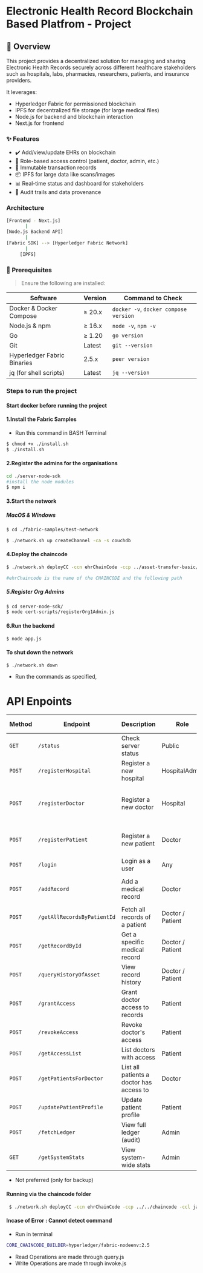 # Electronic Health Record Blockchain Based Platfrom - Project

## 🧩 Overview
This project provides a decentralized solution for managing and sharing Electronic Health Records securely across different healthcare stakeholders such as hospitals, labs, pharmacies, researchers, patients, and insurance providers.

It leverages:

- Hyperledger Fabric for permissioned blockchain
- IPFS for decentralized file storage (for large medical files)
- Node.js for backend and blockchain interaction
- Next.js for frontend

### ✨ Features
- ✔️ Add/view/update EHRs on blockchain
- 🔐 Role-based access control (patient, doctor, admin, etc.)
- 🧾 Immutable transaction records
- 📦 IPFS for large data like scans/images
- 📊 Real-time status and dashboard for stakeholders
- 🔎 Audit trails and data provenance

### Architecture
```bash
[Frontend - Next.js]
       |
[Node.js Backend API]
       |
[Fabric SDK] --> [Hyperledger Fabric Network]
       |
     [IPFS]

```
### 🚀 Prerequisites

> Ensure the following are installed:

| Software | Version | Command to Check |
|----------|---------|------------------|
| Docker & Docker Compose | ≥ 20.x | `docker -v`, `docker compose version` |
| Node.js & npm | ≥ 16.x | `node -v`, `npm -v` |
| Go | ≥ 1.20 | `go version` |
| Git | Latest | `git --version` |
| Hyperledger Fabric Binaries | 2.5.x | `peer version` |
| jq (for shell scripts) | Latest | `jq --version` |


### Steps to run the project

#### Start docker before running the project

#### 1.Install the Fabric Samples
- Run this command in BASH Terminal
```bash
$ chmod +x ./install.sh
$ ./install.sh  
```

#### 2.Register the admins for the organisations
```bash
cd ./server-node-sdk
#install the node modules
$ npm i
```

#### 3.Start the network

##### MacOS & Windows
```bash
$ cd ./fabric-samples/test-network

$ ./network.sh up createChannel -ca -s couchdb
```

#### 4.Deploy the chaincode
```bash
$ ./network.sh deployCC -ccn ehrChainCode -ccp ../asset-transfer-basic/chaincode-javascript/ -ccl javascript

#ehrChaincode is the name of the CHAINCODE and the following path
```

##### 5.Register Org Admins
```bash
$ cd server-node-sdk/
$ node cert-scripts/registerOrg1Admin.js
```


#### 6.Run the backend
```bash
$ node app.js
```

#### To shut down the network
```bash
$ ./network.sh down
```

- Run the commands as specified,

# API Enpoints

| **Method** | **Endpoint**                | **Description**                          | **Role**         | **Parameters (Body / Query)**                                          |
| ---------- | --------------------------- | ---------------------------------------- | ---------------- | ---------------------------------------------------------------------- |
| `GET`      | `/status`                   | Check server status                      | Public           | –                                                                      |
| `POST`     | `/registerHospital`         | Register a new hospital                  | HospitalAdmin    | `adminId`, `hospitalId`, `name`, `city`                                |
| `POST`     | `/registerDoctor`           | Register a new doctor                    | Hospital         | `hospitalId`, `doctorId`, `hospitalName`, `name`, `department`, `city` |
| `POST`     | `/registerPatient`          | Register a new patient                   | Doctor           | `doctorId`, `patientId`, `hospitalName`, `name`, `dob`, `city`         |
| `POST`     | `/login`                    | Login as a user                          | Any              | `userId`                                                               |
| `POST`     | `/addRecord`                | Add a medical record                     | Doctor           | `doctorId`, `patientId`, `diagnosis`, `prescription`                   |
| `POST`     | `/getAllRecordsByPatientId` | Fetch all records of a patient           | Doctor / Patient | `userId`, `patientId`                                                  |
| `POST`     | `/getRecordById`            | Get a specific medical record            | Doctor / Patient | `userId`, `patientId`, `recordId`                                      |
| `POST`     | `/queryHistoryOfAsset`      | View record history                      | Doctor / Patient | `userId`, `recordId`                                                   |
| `POST`     | `/grantAccess`              | Grant doctor access to records           | Patient          | `patientId`, `doctorIdToGrant`, `hospitalId`                           |
| `POST`     | `/revokeAccess`             | Revoke doctor's access                   | Patient          | `userId`, `patientId`, `doctorId`                                      |
| `POST`     | `/getAccessList`            | List doctors with access                 | Patient          | `userId`, `patientId`                                                  |
| `POST`     | `/getPatientsForDoctor`     | List all patients a doctor has access to | Doctor           | `doctorId`                                                             |
| `POST`     | `/updatePatientProfile`     | Update patient profile                   | Patient          | `userId`, `name`, `dob`, `city`                                        |
| `POST`     | `/fetchLedger`              | View full ledger (audit)                 | Admin            | `userId`                                                               |
| `GET`      | `/getSystemStats`           | View system-wide stats                   | Admin            | `userId` *(as query param)*                                            |




- Not preferred (only for backup)
#### Running via the chaincode folder
```bash
 $ ./network.sh deployCC -ccn ehrChainCode -ccp ../../chaincode -ccl javascript
```


#### Incase of Error : Cannot detect command
- Run in terminal
```bash
CORE_CHAINCODE_BUILDER=hyperledger/fabric-nodeenv:2.5
```

- Read Operations are made through query.js
- Write Operations are made through invoke.js